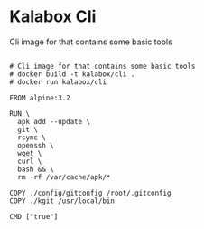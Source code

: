 Kalabox Cli
===================

Cli image for that contains some basic tools

```

# Cli image for that contains some basic tools
# docker build -t kalabox/cli .
# docker run kalabox/cli

FROM alpine:3.2

RUN \
  apk add --update \
  git \
  rsync \
  openssh \
  wget \
  curl \
  bash && \
  rm -rf /var/cache/apk/*

COPY ./config/gitconfig /root/.gitconfig
COPY ./kgit /usr/local/bin

CMD ["true"]

```

